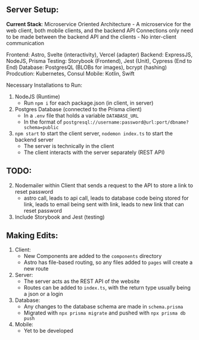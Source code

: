 ## Server Setup:

**Current Stack**:
Microservice Oriented Architecture
    - A microservice for the web client, both mobile clients, and the backend API
Connections only need to be made between the backend API and the clients 
    - No inter-client communication

Frontend: Astro, Svelte (interactivity), Vercel (adapter)
Backend: ExpressJS, NodeJS, Prisma
Testing: Storybook (Frontend), Jest (Unit), Cypress (End to End)
Database: PostgresQL (BLOBs for images), bcrypt (hashing)
Prodcution: Kubernetes, Consul
Mobile: Kotlin, Swift

Necessary Installations to Run:
1. NodeJS (Runtime)
    - Run `npm i` for each package.json (in client, in server)
2. Postgres Database (connected to the Prisma client)
    - In a `.env` file that holds a variable `DATABASE_URL`
    - In the format of `postgresql://username:password@url:port/dbname?schema=public`
3. `npm start` to start the client server, `nodemon index.ts` to start the backend server
    - The server is technically in the client
    - The client interacts with the server separately (REST API)

## TODO:
2. Nodemailer within Client that sends a request to the API to store a link to reset password
    - astro call, leads to api call, leads to database code being stored for link, leads to email being sent with link, leads to new link that can reset password
7. Include Storybook and Jest (testing)

## Making Edits:
1. Client:
    - New Components are added to the `components` directory
    - Astro has file-based routing, so any files added to `pages` will create a new route
2. Server:
    - The server acts as the REST API of the website
    - Routes can be added to `index.ts`, with the return type usually being a json or a login
3. Database:
    - Any changes to the database schema are made in `schema.prisma`
    - Migrated with `npx prisma migrate` and pushed with `npx prisma db push`
4. Mobile:
    - Yet to be developed